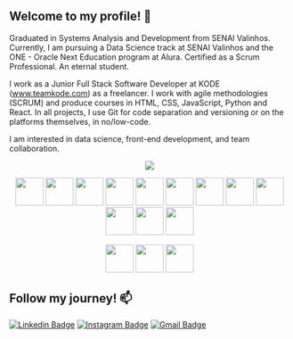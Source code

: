 ## Welcome to my profile! 👋

Graduated in Systems Analysis and Development from SENAI Valinhos. Currently, I am pursuing a Data Science track at SENAI Valinhos and the ONE - Oracle Next Education program at Alura. Certified as a Scrum Professional. An eternal student.

I work as a Junior Full Stack Software Developer at KODE (www.teamkode.com) as a freelancer. I work with agile methodologies (SCRUM) and produce courses in HTML, CSS, JavaScript, Python and React. In all projects, I use Git for code separation and versioning or on the platforms themselves, in no/low-code.

I am interested in data science, front-end development, and team collaboration.

<p align="center">
<img src="https://github-readme-stats.vercel.app/api?username=PedroIsac564&show_icons=true&theme=dark"/>
</p>
<p align="center">
  <img src="https://user-images.githubusercontent.com/25181517/192158954-f88b5814-d510-4564-b285-dff7d6400dad.png" width='50px'/>
  <img src="https://user-images.githubusercontent.com/25181517/183898674-75a4a1b1-f960-4ea9-abcb-637170a00a75.png" width='50px'/>
  <img src="https://user-images.githubusercontent.com/25181517/117447155-6a868a00-af3d-11eb-9cfe-245df15c9f3f.png" width='50px'/>
  <img src="https://user-images.githubusercontent.com/25181517/183897015-94a058a6-b86e-4e42-a37f-bf92061753e5.png" width='50px'/>
  <img src="https://user-images.githubusercontent.com/25181517/121401671-49102800-c959-11eb-9f6f-74d49a5e1774.png" width='50px'/>
  <img src="https://user-images.githubusercontent.com/25181517/183568594-85e280a7-0d7e-4d1a-9028-c8c2209e073c.png" width='50px'/>
  <img src="https://user-images.githubusercontent.com/25181517/183859966-a3462d8d-1bc7-4880-b353-e2cbed900ed6.png" width='50px'/>
  <img src="https://user-images.githubusercontent.com/25181517/192108372-f71d70ac-7ae6-4c0d-8395-51d8870c2ef0.png" width='50px'/>
  <img src="https://github.com/user-attachments/assets/dfa57c3a-a6b6-47e8-b6c4-e9bd030f0093" width='50px'/>
  <img src="https://github.com/user-attachments/assets/e842eded-0b4e-4dca-89d6-7d81fbe723ad" width='50px'/>
  <img src="https://github.com/user-attachments/assets/2864719a-0ce0-4e91-8970-b81f20c2a99d" width='50px'/>
  <img src="https://github.com/user-attachments/assets/cef7b1dc-d942-4e40-959d-f15cd46007ed" width='50px'/>
</p>

<p align="center">
  <img src="https://github.com/user-attachments/assets/ff2a57d4-7c7f-4d97-b6ef-e40b238aed64" width='50px'/>
  <img src="https://github.com/user-attachments/assets/e08d1bf7-a934-4883-9f74-cc491c07fa2a" width='50px'/>
  <img src="https://github.com/user-attachments/assets/26f44348-7f4d-4895-a304-adeb55d3eb49" width='50px'/>
</p>

## Follow my journey! 📫

[![Linkedin Badge](https://img.shields.io/badge/-LinkedIn-blue?style=flat-square&logo=Linkedin&logoColor=white&link=https://www.linkedin.com/in/pedro-isac-9a0554274/)](https://www.linkedin.com/in/pedro-isac-9a0554274/)
[![Instagram Badge](https://img.shields.io/badge/-Instagram-993399?style=flat-square&labelColor=993399&logo=instagram&logoColor=white&link=https://www.instagram.com/monihillman/)](https://www.instagram.com/pedrooisacc_/)
[![Gmail Badge](https://img.shields.io/badge/-Gmail-d92121?style=flat-square&labelColor=d92121&logo=gmail&logoColor=white&link=mailto:isacp8220@gmail.com)](mailto:isacp8220@gmail.com)
